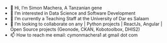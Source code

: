 - 👋 Hi, I’m Simon Machera, A Tanzanian gene
- 👀 I’m interested in  Data Science and Software Development
- 🌱 I’m currently a Teaching Staff at the University of Dar es Salaam
- 💞️ I’m looking to collaborate on any | Python projects | ReactJs, Angular | Open Source projects (Geonode, CKAN, Kobotoolbox, DHIS2) 
- 📫 How to reach me email: cymonmachera1 at gmail dot com


